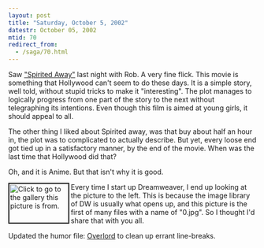```yaml
---
layout: post
title: "Saturday, October 5, 2002"
datestr: October 05, 2002
mtid: 70
redirect_from:
  - /saga/70.html
---
```


Saw <a href="http://bventertainment.go.com/movies/spiritedaway/index.html">&quot;Spirited
Away&quot;</a> last night with Rob. A very fine flick. This movie is something
that Hollywood can't seem to do these days. It is a simple story, well told,
without stupid tricks to make it &quot;interesting&quot;. The plot manages to
logically progress from one part of the story to the next without telegraphing
its intentions. Even though this film is aimed at young girls, it should appeal
to all.

The other thing I liked about Spirited away, was that buy about half an hour
in, the plot was to complicated to actually describe. But yet, every loose end
got tied up in a satisfactory manner, by the end of the movie. When was the
last time that Hollywood did that?

Oh, and it is Anime. But that isn't why it is good.

<a href="../photo/riv-birthday/index.html"><img src="../photo/riv-birthday/Thumbs/0.jpg" alt="Click to go to the gallery this picture is from." width="120" height="79" border="2" align="left"></a>Every
time I start up Dreamweaver, I end up looking at the picture to the left. This
is because the image library of DW is usually what opens up, and this picture
is the first of many files with a name of &quot;0.jpg&quot;. So I thought I'd
share that with you all.

Updated the humor file: <a href="../rofl/overlord.html">Overlord</a> to clean
up errant line-breaks.

